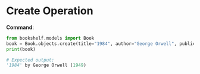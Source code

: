 # Create Operation

**Command**:
```python
from bookshelf.models import Book
book = Book.objects.create(title="1984", author="George Orwell", publication_year=1949)
print(book)

# Expected output:
'1984' by George Orwell (1949)
